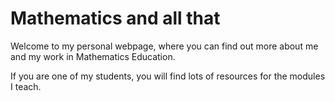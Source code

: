 # Mathematics and all that

Welcome to my personal webpage, where you can find out more about me and my work in Mathematics Education.

If you are one of my students, you will find lots of resources for the modules I teach.

